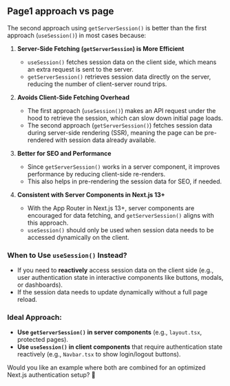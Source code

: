 ## Page1 approach vs page 
The second approach using `getServerSession()` is better than the first approach (`useSession()`) in most cases because:

1. **Server-Side Fetching (`getServerSession`) is More Efficient**  
   - `useSession()` fetches session data on the client side, which means an extra request is sent to the server.
   - `getServerSession()` retrieves session data directly on the server, reducing the number of client-server round trips.

2. **Avoids Client-Side Fetching Overhead**  
   - The first approach (`useSession()`) makes an API request under the hood to retrieve the session, which can slow down initial page loads.
   - The second approach (`getServerSession()`) fetches session data during server-side rendering (SSR), meaning the page can be pre-rendered with session data already available.

3. **Better for SEO and Performance**  
   - Since `getServerSession()` works in a server component, it improves performance by reducing client-side re-renders.
   - This also helps in pre-rendering the session data for SEO, if needed.

4. **Consistent with Server Components in Next.js 13+**  
   - With the App Router in Next.js 13+, server components are encouraged for data fetching, and `getServerSession()` aligns with this approach.
   - `useSession()` should only be used when session data needs to be accessed dynamically on the client.

### When to Use `useSession()` Instead?
- If you need to **reactively** access session data on the client side (e.g., user authentication state in interactive components like buttons, modals, or dashboards).
- If the session data needs to update dynamically without a full page reload.

### Ideal Approach:
- **Use `getServerSession()` in server components** (e.g., `layout.tsx`, protected pages).
- **Use `useSession()` in client components** that require authentication state reactively (e.g., `Navbar.tsx` to show login/logout buttons).

Would you like an example where both are combined for an optimized Next.js authentication setup? 🚀